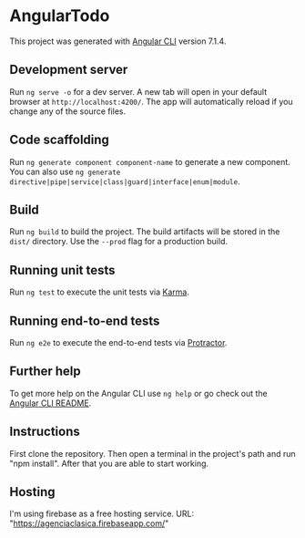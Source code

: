 # AngularTodo

This project was generated with [Angular CLI](https://github.com/angular/angular-cli) version 7.1.4.

## Development server

Run `ng serve -o` for a dev server. A new tab will open in your default browser at `http://localhost:4200/`. The app will automatically reload if you change any of the source files.

## Code scaffolding

Run `ng generate component component-name` to generate a new component. You can also use `ng generate directive|pipe|service|class|guard|interface|enum|module`.

## Build

Run `ng build` to build the project. The build artifacts will be stored in the `dist/` directory. Use the `--prod` flag for a production build.

## Running unit tests

Run `ng test` to execute the unit tests via [Karma](https://karma-runner.github.io).

## Running end-to-end tests

Run `ng e2e` to execute the end-to-end tests via [Protractor](http://www.protractortest.org/).

## Further help

To get more help on the Angular CLI use `ng help` or go check out the [Angular CLI README](https://github.com/angular/angular-cli/blob/master/README.md).

## Instructions
First clone the repository. Then open a terminal in the project's path and run "npm install". After that you are able to start working.

## Hosting
I'm using firebase as a free hosting service. URL: "https://agenciaclasica.firebaseapp.com/"
